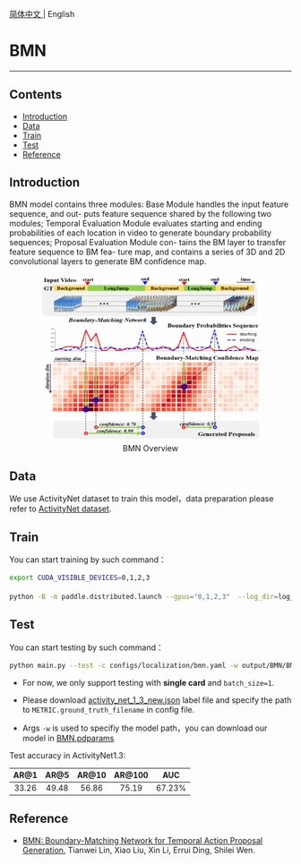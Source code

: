 [简体中文 ](../../../zh-CN/model_zoo/localization/bmn.md) | English

# BMN

---
## Contents

- [Introduction](#Introduction)
- [Data](#Data)
- [Train](#Train)
- [Test](#Test)
- [Reference](#Reference)


## Introduction

BMN model contains three modules: Base Module handles the input feature sequence, and out- puts feature sequence shared by the following two modules; Temporal Evaluation Module evaluates starting and ending probabilities of each location in video to generate boundary probability sequences; Proposal Evaluation Module con- tains the BM layer to transfer feature sequence to BM fea- ture map, and contains a series of 3D and 2D convolutional layers to generate BM confidence map.

<p align="center">
<img src="https://github.com/PaddlePaddle/PaddleVideo/blob/main/docs/images/BMN.png" height=300 width=400 hspace='10'/> <br />
BMN Overview
</p>


## Data

We use ActivityNet dataset to train this model，data preparation please refer to [ActivityNet dataset](../../dataset/ActivityNet.md).


## Train

You can start training by such command：

```bash
export CUDA_VISIBLE_DEVICES=0,1,2,3

python -B -m paddle.distributed.launch --gpus="0,1,2,3"  --log_dir=log_bmn main.py  --validate -c configs/localization/bmn.yaml
```


## Test

You can start testing by such command：

```bash
python main.py --test -c configs/localization/bmn.yaml -w output/BMN/BMN_epoch_00009.pdparams -o DATASET.batch_size=1
```

- For now, we only support testing with **single card** and `batch_size=1`.

-  Please download [activity\_net\_1\_3\_new.json](https://paddlemodels.bj.bcebos.com/video_detection/activity_net_1_3_new.json) label file and specify the path to `METRIC.ground_truth_filename` in config file.

-  Args `-w` is used to specifiy the model path，you can download our model in [BMN.pdparams](https://videotag.bj.bcebos.com/PaddleVideo/BMN/BMN.pdparams)


Test accuracy in ActivityNet1.3:

| AR@1 | AR@5 | AR@10 | AR@100 | AUC |
| :---: | :---: | :---: | :---: | :---: |
| 33.26 | 49.48 | 56.86 | 75.19 | 67.23% |


## Reference

- [BMN: Boundary-Matching Network for Temporal Action Proposal Generation](https://arxiv.org/abs/1907.09702), Tianwei Lin, Xiao Liu, Xin Li, Errui Ding, Shilei Wen.
